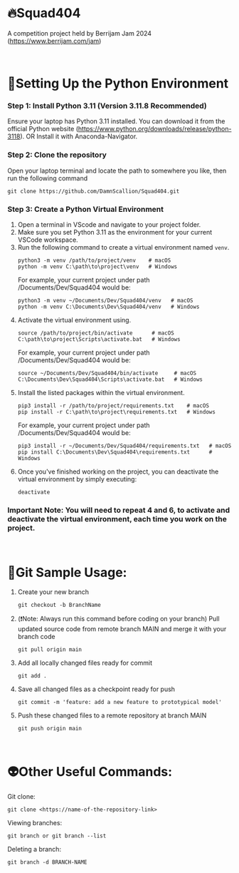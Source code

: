 # 🔥Squad404
A competition project held by Berrijam Jam 2024 (https://www.berrijam.com/jam)

&nbsp;

# 🚀Setting Up the Python Environment
### Step 1: Install Python 3.11 (Version 3.11.8 Recommended)
Ensure your laptop has Python 3.11 installed. 
You can download it from the official Python website (https://www.python.org/downloads/release/python-3118).
OR
Install it with Anaconda-Navigator.
### Step 2: Clone the repository
Open your laptop terminal and locate the path to somewhere you like, then run the following command
```
git clone https://github.com/DamnScallion/Squad404.git
```
### Step 3: Create a Python Virtual Environment
1. Open a terminal in VScode and navigate to your project folder.
2. Make sure you set Python 3.11 as the environment for your current VSCode workspace.
3. Run the following command to create a virtual environment named `venv`.
   ```
   python3 -m venv /path/to/project/venv    # macOS
   python -m venv C:\path\to\project\venv   # Windows
   ```
   For example, your current project under path /Documents/Dev/Squad404 would be:
   ```
   python3 -m venv ~/Documents/Dev/Squad404/venv   # macOS
   python -m venv C:\Documents\Dev\Squad404/venv   # Windows
   ```
5. Activate the virtual environment using.
   ```
   source /path/to/project/bin/activate      # macOS
   C:\path\to\project\Scripts\activate.bat   # Windows
   ```
   For example, your current project under path /Documents/Dev/Squad404 would be:
   ```
   source ~/Documents/Dev/Squad404/bin/activate     # macOS
   C:\Documents\Dev\Squad404\Scripts\activate.bat   # Windows
   ```
6. Install the listed packages within the virtual environment.
   ```
   pip3 install -r /path/to/project/requirements.txt    # macOS
   pip install -r C:\path\to\project\requirements.txt   # Windows
   ```
   For example, your current project under path /Documents/Dev/Squad404 would be:
   ```
   pip3 install -r ~/Documents/Dev/Squad404/requirements.txt   # macOS
   pip install C:\Documents\Dev\Squad404\requirements.txt      # Windows
   ```
7. Once you've finished working on the project, you can deactivate the virtual environment by simply executing:
   ```
   deactivate
   ```
### Important Note: You will need to repeat 4 and 6, to activate and deactivate the virtual environment, each time you work on the project.

&nbsp;

# 👻Git Sample Usage:
1. Create your new branch
   ```
   git checkout -b BranchName
   ```
2. (❗️Note: Always run this command before coding on your branch) Pull updated source code from remote branch MAIN and merge it with your branch code
   ```
   git pull origin main
   ```
3. Add all locally changed files ready for commit
   ```
   git add .
   ```
4. Save all changed files as a checkpoint ready for push
   ```
   git commit -m 'feature: add a new feature to prototypical model'
   ```
5. Push these changed files to a remote repository at branch MAIN
   ```
   git push origin main
   ```

&nbsp;

# 👽Other Useful Commands:
Git clone:
```
git clone <https://name-of-the-repository-link>
```
Viewing branches:
```
git branch or git branch --list
```
Deleting a branch:
```
git branch -d BRANCH-NAME
```
